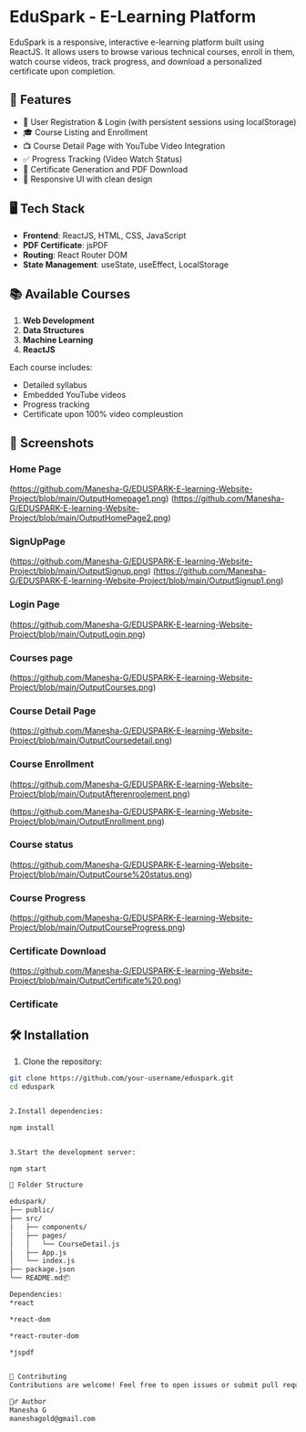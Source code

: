 # EduSpark - E-Learning Platform

EduSpark is a responsive, interactive e-learning platform built using ReactJS. It allows users to browse various technical courses, enroll in them, watch course videos, track progress, and download a personalized certificate upon completion.

## 🚀 Features

- 🔐 User Registration & Login (with persistent sessions using localStorage)
- 🎓 Course Listing and Enrollment
- 📺 Course Detail Page with YouTube Video Integration
- ✅ Progress Tracking (Video Watch Status)
- 📜 Certificate Generation and PDF Download
- 📱 Responsive UI with clean design

## 🖥️ Tech Stack

- **Frontend**: ReactJS, HTML, CSS, JavaScript
- **PDF Certificate**: jsPDF
- **Routing**: React Router DOM
- **State Management**: useState, useEffect, LocalStorage

## 📚 Available Courses

1. **Web Development**
2. **Data Structures**
3. **Machine Learning**
4. **ReactJS**

Each course includes:
- Detailed syllabus
- Embedded YouTube videos
- Progress tracking
- Certificate upon 100% video compleustion

## 📸 Screenshots

###  Home Page
(https://github.com/Manesha-G/EDUSPARK-E-learning-Website-Project/blob/main/OutputHomepage1.png)
(https://github.com/Manesha-G/EDUSPARK-E-learning-Website-Project/blob/main/OutputHomePage2.png)

### SignUpPage
(https://github.com/Manesha-G/EDUSPARK-E-learning-Website-Project/blob/main/OutputSignup.png)
(https://github.com/Manesha-G/EDUSPARK-E-learning-Website-Project/blob/main/OutputSignup1.png)

### Login Page
(https://github.com/Manesha-G/EDUSPARK-E-learning-Website-Project/blob/main/OutputLogin.png)

### Courses page
(https://github.com/Manesha-G/EDUSPARK-E-learning-Website-Project/blob/main/OutputCourses.png)

### Course Detail Page
(https://github.com/Manesha-G/EDUSPARK-E-learning-Website-Project/blob/main/OutputCoursedetail.png)

### Course Enrollment
(https://github.com/Manesha-G/EDUSPARK-E-learning-Website-Project/blob/main/OutputAfterenroolement.png)

(https://github.com/Manesha-G/EDUSPARK-E-learning-Website-Project/blob/main/OutputEnrollment.png)

### Course status
(https://github.com/Manesha-G/EDUSPARK-E-learning-Website-Project/blob/main/OutputCourse%20status.png)

### Course Progress
(https://github.com/Manesha-G/EDUSPARK-E-learning-Website-Project/blob/main/OutputCourseProgress.png)

### Certificate Download
(https://github.com/Manesha-G/EDUSPARK-E-learning-Website-Project/blob/main/OutputCertificate%20.png)

### Certificate


## 🛠️ Installation

1. Clone the repository:

```bash
git clone https://github.com/your-username/eduspark.git
cd eduspark


2.Install dependencies:

npm install


3.Start the development server:

npm start

📄 Folder Structure

eduspark/
├── public/
├── src/
│   ├── components/
│   ├── pages/
│   │   └── CourseDetail.js
│   ├── App.js
│   └── index.js
├── package.json
└── README.md📦

Dependencies:
*react

*react-dom

*react-router-dom

*jspdf


🤝 Contributing
Contributions are welcome! Feel free to open issues or submit pull requests to improve the platform.

🙋‍♂️ Author
Manesha G
maneshagold@gmail.com





